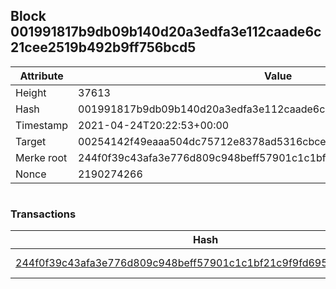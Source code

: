 ## Block 001991817b9db09b140d20a3edfa3e112caade6c21cee2519b492b9ff756bcd5

Attribute | Value
--- | ---
Height | 37613
Hash | 001991817b9db09b140d20a3edfa3e112caade6c21cee2519b492b9ff756bcd5
Timestamp | 2021-04-24T20:22:53+00:00
Target | 00254142f49eaaa504dc75712e8378ad5316cbcead634704b3734b6271167cc4
Merke root | 244f0f39c43afa3e776d809c948beff57901c1c1bf21c9f9fd69586ce5e280ab
Nonce | 2190274266

```

```

### Transactions

Hash | Amount
--- | ---
[244f0f39c43afa3e776d809c948beff57901c1c1bf21c9f9fd69586ce5e280ab](244f0f39c43afa3e776d809c948beff57901c1c1bf21c9f9fd69586ce5e280ab.md) | 10.00000000 SKEPTI 
